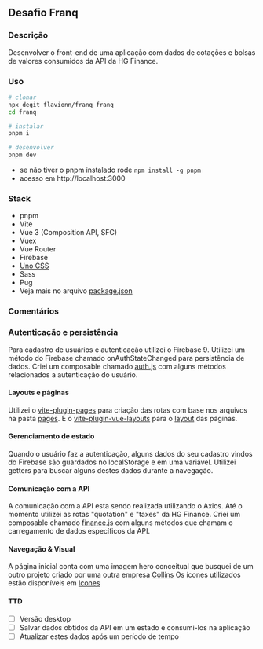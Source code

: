 ## Desafio Franq

### Descrição
Desenvolver o front-end de uma aplicação com dados de cotações e bolsas de valores consumidos da API da HG Finance.

### Uso
```bash
# clonar
npx degit flavionn/franq franq
cd franq

# instalar
pnpm i

# desenvolver
pnpm dev
```

- se não tiver o pnpm instalado rode `npm install -g pnpm`
- acesso em http://localhost:3000

### Stack
- pnpm
- Vite
- Vue 3 (Composition API, SFC)
- Vuex
- Vue Router
- Firebase
- [Uno CSS](https://github.com/unocss/unocss)
- Sass
- Pug
- Veja mais no arquivo [package.json](./package.json)

### Comentários

### Autenticação e persistência
Para cadastro de usuários e autenticação utilizei o Firebase 9. Utilizei um método do Firebase chamado onAuthStateChanged para persistência de dados.
Criei um composable chamado [auth.js](./src/composables/auth.js) com alguns métodos relacionados a autenticação do usuário.

#### Layouts e páginas
Utilizei o [vite-plugin-pages](https://github.com/hannoeru/vite-plugin-pages) para criação das rotas com base nos arquivos na pasta [pages](./src/pages). E o [vite-plugin-vue-layouts](https://github.com/JohnCampionJr/vite-plugin-vue-layouts) para o [layout](./src/layouts) das páginas.

#### Gerenciamento de estado
Quando o usuário faz a autenticação, alguns dados do seu cadastro vindos do Firebase são guardados no localStorage e em uma variável. Utilizei getters para buscar alguns destes dados durante a navegação.

#### Comunicação com a API
A comunicação com a API esta sendo realizada utilizando o Axios. Até o momento utilizei as rotas "quotation" e "taxes" da HG Finance.
Criei um composable chamado [finance.js](./src/composables/finance.js) com alguns métodos que chamam o carregamento de dados específicos da API.

#### Navegação & Visual
A página inicial conta com uma imagem hero conceitual que busquei de um outro projeto criado por uma outra empresa [Collins](wearecollins.com)
Os ícones utilizados estão disponíveis em [Icones](https://icones.js.org/)

#### TTD
- [ ] Versão desktop
- [ ] Salvar dados obtidos da API em um estado e consumi-los na aplicação
- [ ] Atualizar estes dados após um período de tempo
